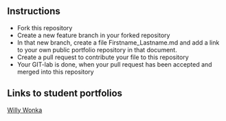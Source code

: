 ## Instructions
- Fork this repository
- Create a new feature branch in your forked repository
- In that new branch, create a file Firstname_Lastname.md and add a link to your own public portfolio repository in that document.
- Create a pull request to contribute your file to this repository
- Your GIT-lab is done, when your pull request has been accepted and merged into this repository

## Links to student portfolios
[Willy Wonka](https://www.google.com)
